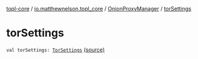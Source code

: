 [topl-core](../../index.md) / [io.matthewnelson.topl_core](../index.md) / [OnionProxyManager](index.md) / [torSettings](./tor-settings.md)

# torSettings

`val torSettings: `[`TorSettings`](../../../topl-core-base/io.matthewnelson.topl_core_base/-tor-settings/index.md) [(source)](https://github.com/05nelsonm/TorOnionProxyLibrary-Android/blob/master/topl-core/src/main/java/io/matthewnelson/topl_core/OnionProxyManager.kt#L108)